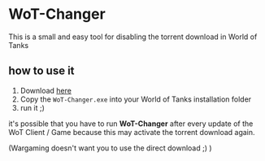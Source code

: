 # WoT-Changer
This is a small and easy tool for disabling the torrent download in World of Tanks


## how to use it

1. Download [here](https://github.com/zocker-160/WoT-Changer/releases)
2. Copy the `WoT-Changer.exe` into your World of Tanks installation folder
3. run it ;)


it's possible that you have to run **WoT-Changer** after every update of the WoT Client / Game because this may activate the torrent download again.


(Wargaming doesn't want you to use the direct download ;) )
